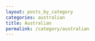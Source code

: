 ```yaml
---
layout: posts_by_category
categories: australian
title: Australian
permalink: /category/australian
---
```

